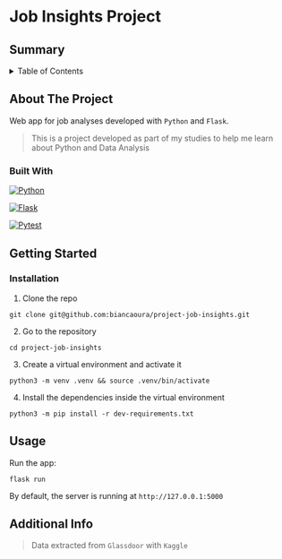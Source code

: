 # Job Insights Project

## Summary

<details>
  <summary>Table of Contents</summary>
  <ol>
    <li>
      <a href="#about-the-project">About The Project</a>
      <ul>
        <li><a href="#built-with">Built With</a></li>
      </ul>
    </li>
    <li>
      <a href="#getting-started">Getting Started</a>
      <ul>
        <li><a href="#installation">Installation</a></li>
      </ul>
    </li>
    <li><a href="#usage">Usage</a></li>
    <li><a href="#additional-info">Additional Info</a></li>
  </ol>
</details>

## About The Project

Web app for job analyses developed with `Python` and `Flask`.


> This is a project developed as part of my studies to help me learn about Python and Data Analysis

### Built With

[![Python][Python.io]][Python-url]

[![Flask][Flask.io]][Flask-url]

[![Pytest][Pytest.io]][Pytest-url]


## Getting Started

### Installation

1. Clone the repo
```
git clone git@github.com:biancaoura/project-job-insights.git
```
2. Go to the repository
```
cd project-job-insights
```
3. Create a virtual environment and activate it
```
python3 -m venv .venv && source .venv/bin/activate
```
4. Install the dependencies inside the virtual environment
```
python3 -m pip install -r dev-requirements.txt
```



## Usage


Run the app:
```
flask run
```

By default, the server is running at `http://127.0.0.1:5000`



## Additional Info

> Data extracted from `Glassdoor` with `Kaggle`

[Python.io]: https://img.shields.io/badge/python-3776AB?logo=python&logoColor=white
[Python-url]: https://www.python.org
[Flask.io]: https://img.shields.io/badge/flask-000000?logo=flask&logoColor=white
[Flask-url]: https://flask.palletsprojects.com/en/2.2.x/
[Pytest.io]: https://img.shields.io/badge/pytest-0A9EDC?logo=pytest&logoColor=white
[Pytest-url]: https://docs.pytest.org/en/7.2.x/
